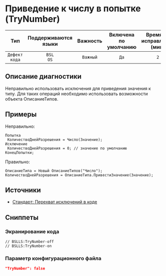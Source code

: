 # Приведение к числу в попытке (TryNumber)

 Тип | Поддерживаются<br>языки | Важность | Включена<br>по умолчанию | Время на<br>исправление (мин) | Тэги 
 :-: | :-: | :-: | :-: | :-: | :-: 
 `Дефект кода` | `BSL`<br>`OS` | `Важный` | `Да` | `2` | `standard` 

<!-- Блоки выше заполняются автоматически, не трогать -->
## Описание диагностики

Неправильно использовать исключения для приведения значения к типу. Для таких операций необходимо использовать возможности объекта ОписаниеТипов.

## Примеры

Неправильно:

```bsl
Попытка
 КоличествоДнейРазрешения = Число(Значение);
Исключение
 КоличествоДнейРазрешения = 0; // значение по умолчанию
КонецПопытки;
```

Правильно:

```bsl
ОписаниеТипа = Новый ОписаниеТипов("Число");
КоличествоДнейРазрешения = ОписаниеТипа.ПривестиЗначение(Значение);
```

## Источники

* [Стандарт: Перехват исключений в коде](https://its.1c.ru/db/v8std#content:499:hdoc)

## Сниппеты

<!-- Блоки ниже заполняются автоматически, не трогать -->
### Экранирование кода

```bsl
// BSLLS:TryNumber-off
// BSLLS:TryNumber-on
```

### Параметр конфигурационного файла

```json
"TryNumber": false
```
